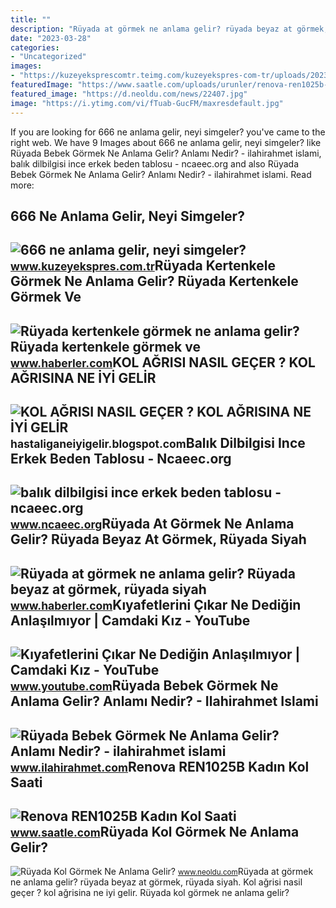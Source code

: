 ```yaml
---
title: ""
description: "Rüyada at görmek ne anlama gelir? rüyada beyaz at görmek, rüyada siyah"
date: "2023-03-28"
categories:
- "Uncategorized"
images:
- "https://kuzeyeksprescomtr.teimg.com/kuzeyekspres-com-tr/uploads/2023/06/666-ne-anlama-gelir.jpg"
featuredImage: "https://www.saatle.com/uploads/urunler/renova-ren1025b-kadin-kol-saati-769.jpg"
featured_image: "https://d.neoldu.com/news/22407.jpg"
image: "https://i.ytimg.com/vi/fTuab-GucFM/maxresdefault.jpg"
---
```


If you are looking for 666 ne anlama gelir, neyi simgeler? you've came to the right web. We have 9 Images about 666 ne anlama gelir, neyi simgeler? like Rüyada Bebek Görmek Ne Anlama Gelir? Anlamı Nedir? - ilahirahmet islami, balık dilbilgisi ince erkek beden tablosu - ncaeec.org and also Rüyada Bebek Görmek Ne Anlama Gelir? Anlamı Nedir? - ilahirahmet islami. Read more:

666 Ne Anlama Gelir, Neyi Simgeler?
-----------------------------------

 ![666 ne anlama gelir, neyi simgeler?](https://kuzeyeksprescomtr.teimg.com/kuzeyekspres-com-tr/uploads/2023/06/666-ne-anlama-gelir.jpg) <small>www.kuzeyekspres.com.tr</small>Rüyada Kertenkele Görmek Ne Anlama Gelir? Rüyada Kertenkele Görmek Ve
---------------------------------------------------------------------

 ![Rüyada kertenkele görmek ne anlama gelir? Rüyada kertenkele görmek ve](https://i.hbrcdn.com/haber/2020/10/21/ruyada-kertenkele-gormek-ne-anlama-gelir-ruyada-13681653_7166_amp.jpg) <small>www.haberler.com</small>KOL AĞRISI NASIL GEÇER ? KOL AĞRISINA NE İYİ GELİR
--------------------------------------------------

 ![KOL AĞRISI NASIL GEÇER ? KOL AĞRISINA NE İYİ GELİR](https://3.bp.blogspot.com/-MZ6QnbBsMI0/XC0-Y3KwGdI/AAAAAAAAAc4/7f3sZ-YdXaYYKXU9rz5F7WWIrM1BRjVWQCLcBGAs/s1600/kol-agrisina-neler-iyi-gelir-h1527953486-515720.jpg) <small>hastaliganeiyigelir.blogspot.com</small>Balık Dilbilgisi Ince Erkek Beden Tablosu - Ncaeec.org
------------------------------------------------------

 ![balık dilbilgisi ince erkek beden tablosu - ncaeec.org](http://cdn.shopify.com/s/files/1/0715/4441/files/tru._size_chart_1024x1024.png?v=1585473568) <small>www.ncaeec.org</small>Rüyada At Görmek Ne Anlama Gelir? Rüyada Beyaz At Görmek, Rüyada Siyah
----------------------------------------------------------------------

 ![Rüyada at görmek ne anlama gelir? Rüyada beyaz at görmek, rüyada siyah](https://foto.haberler.com/haber/2019/10/30/ruyada-at-gormek-ne-anlama-gelir-12566959_7097_m.jpg) <small>www.haberler.com</small>Kıyafetlerini Çıkar Ne Dediğin Anlaşılmıyor | Camdaki Kız - YouTube
-------------------------------------------------------------------

 ![Kıyafetlerini Çıkar Ne Dediğin Anlaşılmıyor | Camdaki Kız - YouTube](https://i.ytimg.com/vi/fTuab-GucFM/maxresdefault.jpg) <small>www.youtube.com</small>Rüyada Bebek Görmek Ne Anlama Gelir? Anlamı Nedir? - Ilahirahmet Islami
-----------------------------------------------------------------------

 ![Rüyada Bebek Görmek Ne Anlama Gelir? Anlamı Nedir? - ilahirahmet islami](https://www.ilahirahmet.com/wp-content/uploads/2015/11/Rüyada-Bebek-Görmek-Ne-Anlama-Gelir.jpg) <small>www.ilahirahmet.com</small>Renova REN1025B Kadın Kol Saati
-------------------------------

 ![Renova REN1025B Kadın Kol Saati](https://www.saatle.com/uploads/urunler/renova-ren1025b-kadin-kol-saati-769.jpg) <small>www.saatle.com</small>Rüyada Kol Görmek Ne Anlama Gelir?
----------------------------------

 ![Rüyada Kol Görmek Ne Anlama Gelir?](https://d.neoldu.com/news/22407.jpg) <small>www.neoldu.com</small>Rüyada at görmek ne anlama gelir? rüyada beyaz at görmek, rüyada siyah. Kol ağrisi nasil geçer ? kol ağrisina ne i̇yi̇ geli̇r. Rüyada kol görmek ne anlama gelir?
